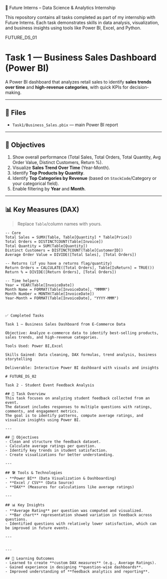 

🚀 Future Interns – Data Science & Analytics Internship

This repository contains all tasks completed as part of my internship with Future Interns. Each task demonstrates skills in data analysis, visualization, and business insights using tools like Power BI, Excel, and Python.


FUTURE_DS_01

# Task 1 — Business Sales Dashboard (Power BI)

A Power BI dashboard that analyzes retail sales to identify **sales trends over time** and **high-revenue categories**, with quick KPIs for decision-making.

---

## 📁 Files
- `Task1/Business_Sales.pbix` — main Power BI report


---

## 🎯 Objectives
1. Show overall performance (Total Sales, Total Orders, Total Quantity, Avg Order Value, Distinct Customers, Return %).
2. Visualize **Sales Trend Over Time** (Year-Month).
3. Identify **Top Products by Quantity**.
4. Identify **Top Categories by Revenue** (based on `StockCode`/Category or your categorical field).
5. Enable filtering by **Year** and **Month**.

---

## 📊 Key Measures (DAX)
> Replace `Table`/column names with yours.

```DAX
-- Core
Total Sales = SUMX(Table, Table[Quantity] * Table[Price])
Total Orders = DISTINCTCOUNT(Table[Invoice])
Total Quantity = SUM(Table[Quantity])
Distinct Customers = DISTINCTCOUNT(Table[CustomerID])
Average Order Value = DIVIDE([Total Sales], [Total Orders])

-- Returns (if you have a returns flag/quantity)
Return Orders = CALCULATE([Total Orders], Table[IsReturn] = TRUE())
Return % = DIVIDE([Return Orders], [Total Orders])

-- Time helpers
Year = YEAR(Table[InvoiceDate])
Month Name = FORMAT(Table[InvoiceDate], "MMMM")
Month Number = MONTH(Table[InvoiceDate])
Year-Month = FORMAT(Table[InvoiceDate], "YYYY-MMM")



✅ Completed Tasks

Task 1 – Business Sales Dashboard from E-Commerce Data

Objective: Analyze e-commerce data to identify best-selling products, sales trends, and high-revenue categories.

Tools Used: Power BI,Excel

Skills Gained: Data cleaning, DAX formulas, trend analysis, business storytelling

Deliverable: Interactive Power BI dashboard with visuals and insights

# FUTURE_DS_02 

Task 2 - Student Event Feedback Analysis

## 📌 Task Overview
This task focuses on analyzing student feedback collected from an event.  
The dataset includes responses to multiple questions with ratings, comments, and engagement metrics.  
The goal is to identify patterns, compute average ratings, and visualize insights using Power BI.

---

## 🔑 Objectives
- Clean and structure the feedback dataset.
- Calculate average ratings per question.
- Identify key trends in student satisfaction.
- Create visualizations for better understanding.

---

## 🛠️ Tools & Technologies
- **Power BI** (Data Visualization & Dashboarding)  
- **Excel / CSV** (Data Source)  
- **DAX** (Measures for calculations like average ratings)  

---

## 📊 Key Insights
- **Average Rating** per question was computed and visualized.  
- **Bar chart** representation showed variation in feedback across questions.  
- Identified questions with relatively lower satisfaction, which can be improved in future events.  

---


---

## 🚀 Learning Outcomes
- Learned to create **custom DAX measures** (e.g., Average Ratings).  
- Gained experience in designing **question-wise dashboards**.  
- Improved understanding of **feedback analytics and reporting**.  


